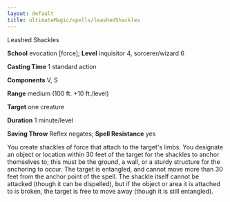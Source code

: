 ```yaml
---
layout: default
title: ultimateMagic/spells/leashedShackles
---
```

Leashed Shackles

**School** evocation [force]; **Level** inquisitor 4, sorcerer/wizard 6

**Casting Time** 1 standard action

**Components** V, S

**Range** medium (100 ft. +10 ft./level)

**Target** one creature

**Duration** 1 minute/level

**Saving Throw** Reflex negates; **Spell Resistance** yes

You create shackles of force that attach to the target's limbs. You designate an object or location within 30 feet of the target for the shackles to anchor themselves to; this must be the ground, a wall, or a sturdy structure for the anchoring to occur. The target is entangled, and cannot move more than 30 feet from the anchor point of the spell. The shackle itself cannot be attacked (though it can be dispelled), but if the object or area it is attached to is broken, the target is free to move away (though it is still entangled).

